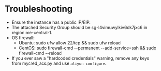 # Troubleshooting
- Ensure the instance has a public IP/EIP.
- The attached Security Group should be sg-l4vimuwylkiv6dk7jxc6 in region me-central-1.
- OS firewall:
  - Ubuntu: sudo ufw allow 22/tcp && sudo ufw reload
  - CentOS: sudo firewall-cmd --permanent --add-service=ssh && sudo firewall-cmd --reload
- If you ever saw a "hardcoded credentials" warning, remove any keys from mycred_acs.py and use `aliyun configure`.

